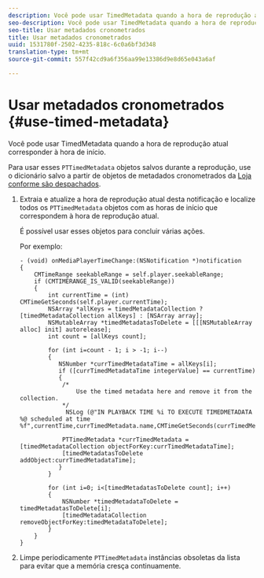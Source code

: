 ```yaml
---
description: Você pode usar TimedMetadata quando a hora de reprodução atual corresponder à hora de início.
seo-description: Você pode usar TimedMetadata quando a hora de reprodução atual corresponder à hora de início.
seo-title: Usar metadados cronometrados
title: Usar metadados cronometrados
uuid: 1531780f-2502-4235-818c-6c0a6bf3d348
translation-type: tm+mt
source-git-commit: 557f42cd9a6f356aa99e13386d9e8d65e043a6af

---
```



# Usar metadados cronometrados {#use-timed-metadata}

Você pode usar TimedMetadata quando a hora de reprodução atual corresponder à hora de início.

Para usar esses `PTTimedMetadata` objetos salvos durante a reprodução, use o dicionário salvo a partir de objetos de metadados cronometrados da [Loja conforme são despachados](../../../tvsdk-3x-ios-prog/ios-3x-advertising/ios-3x-custom-tags-configure/ios-3x-timed-metadata-store.md).

1. Extraia e atualize a hora de reprodução atual desta notificação e localize todos os `PTTimedMetadata` objetos com as horas de início que correspondem à hora de reprodução atual.

   É possível usar esses objetos para concluir várias ações.

   Por exemplo:

   ```
   - (void) onMediaPlayerTimeChange:(NSNotification *)notification 
   { 
       CMTimeRange seekableRange = self.player.seekableRange; 
       if (CMTIMERANGE_IS_VALID(seekableRange)) 
       { 
           int currentTime = (int) CMTimeGetSeconds(self.player.currentTime); 
           NSArray *allKeys = timedMetadataCollection ? [timedMetadataCollection allKeys] : [NSArray array]; 
           NSMutableArray *timedMetadatasToDelete = [[[NSMutableArray alloc] init] autorelease]; 
           int count = [allKeys count]; 
   
           for (int i=count - 1; i > -1; i--) 
           { 
              NSNumber *currTimedMetadataTime = allKeys[i]; 
              if ([currTimedMetadataTime integerValue] == currentTime) 
              { 
               /* 
                   Use the timed metadata here and remove it from the collection. 
               */ 
                NSLog (@"IN PLAYBACK TIME %i TO EXECUTE TIMEDMETADATA %@ scheduled at time %f",currentTime,currTimedMetadata.name,CMTimeGetSeconds(currTimedMetadata.time)); 
   
               PTTimedMetadata *currTimedMetadata = [timedMetadataCollection objectForKey:currTimedMetadataTime]; 
               [timedMetadatasToDelete addObject:currTimedMetadataTime]; 
              } 
           } 
   
           for (int i=0; i<[timedMetadatasToDelete count]; i++) 
           { 
               NSNumber *timedMetadataToDelete = timedMetadatasToDelete[i]; 
               [timedMetadataCollection removeObjectForKey:timedMetadataToDelete]; 
           } 
       } 
   }
   ```

1. Limpe periodicamente `PTTimedMetadata` instâncias obsoletas da lista para evitar que a memória cresça continuamente.